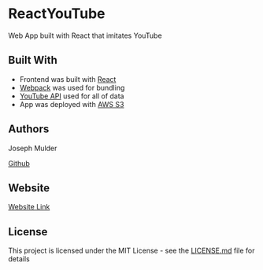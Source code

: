 # ReactYouTube

Web App built with React that imitates YouTube

## Built With

* Frontend was built with [React](https://reactjs.org/)
* [Webpack](https://webpack.js.org/) was used for bundling
* [YouTube API](https://developers.google.com/youtube/) used for all of data
* App was deployed with [AWS S3](https://aws.amazon.com/)

## Authors

Joseph Mulder

[Github](https://github.com/JosephMulder)


## Website 

[Website Link](http://reactyoutube.s3-website-us-east-1.amazonaws.com/)

## License

This project is licensed under the MIT License - see the [LICENSE.md](LICENSE.md) file for details

